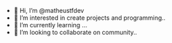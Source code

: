 - 👋 Hi, I’m @matheustfdev
- 👀 I’m interested in create projects and programming..
- 🌱 I’m currently learning ...
- 💞️ I’m looking to collaborate on community..

<!---
matheustfdev/matheustfdev is a ✨ special ✨ repository because its `README.md` (this file) appears on your GitHub profile.
You can click the Preview link to take a look at your changes.
--->
